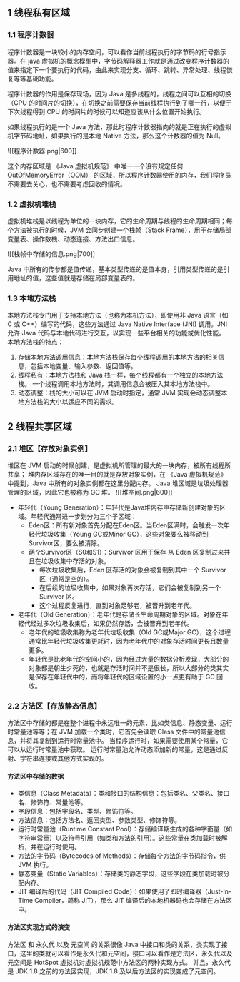 ## 1 线程私有区域
### 1.1 程序计数器

程序计数器是一块较小的内存空间，可以看作当前线程执行的字节码的行号指示器。在 java 虚拟机的概念模型中，字节码解释器工作就是通过改变程序计数器的值来指定下一个要执行的代码，由此来实现分支、循环、跳转、异常处理、线程恢复等等基础功能。

程序计数器的作用是保存现场，因为 Java 是多线程的，线程之间可以互相的切换（CPU 的时间片的切换），在切换之前需要保存当前线程执行到了哪一行，以便于下次线程得到 CPU 的时间片的时候可以知道应该从什么位置开始执行。

如果线程执行的是一个 Java 方法，那此时程序计数器指向的就是正在执行的虚拟机字节码地址，如果执行的是本地 Native 方法，那么这个计数器的值为 Null。

![[程序计数器.png|600]]

这个内存区域是 《Java 虚拟机规范》 中唯一一个没有规定任何 OutOfMemoryError（OOM） 的区域，所以程序计数器使用的内存，我们程序员不需要去关心，也不需要考虑回收的情况。
### 1.2 虚拟机堆栈

虚拟机堆栈是以线程为单位的一块内存，它的生命周期与线程的生命周期相同；每个方法被执行的时候，JVM 会同步创建一个栈帧（Stack Frame），用于存储局部变量表、操作数栈、动态连接、方法出口信息。

![[栈帧中存储的信息.png|700]]

Java 中所有的传参都是值传递，基本类型传递的是值本身，引用类型传递的是引用地址的值，这些值就是存储在局部变量表的。
### 1.3 本地方法栈

本地方法栈专门用于支持本地方法（也称为本机方法），即使用非 Java 语言（如 C 或 C++）编写的代码，这些方法通过 Java Native Interface (JNI) 调用。JNI 允许 Java 代码与本地代码进行交互，以实现一些平台相关的功能或优化性能。
本地方法栈的特点：
1. 存储本地方法调用信息：本地方法栈保存每个线程调用的本地方法的相关信息，包括本地变量、输入参数、返回值等。
2. 线程私有：本地方法栈和 Java 栈一样，每个线程都有一个独立的本地方法栈。
   一个线程调用本地方法时，其调用信息会被压入其本地方法栈中。
3. 动态调整：栈的大小可以在 JVM 启动时指定，通常 JVM 实现会动态调整本地方法栈的大小以适应不同的需求。
## 2 线程共享区域
### 2.1 堆区【存放对象实例】

堆区在 JVM 启动的时候创建，是虚拟机所管理的最大的一块内存，被所有线程所共享；
堆内存区域存在的唯一目的就是存放对象实例，在 《Java 虚拟机规范》中提到，Java 中所有的对象实例都在这里分配内存。
Java 堆区域是垃圾处理器管理的区域，因此它也被称为 GC 堆。
![[堆空间.png|600]]
- 年轻代（Young Generation）：年轻代是Java堆内存中存储新创建对象的区域。年轻代通常进一步划分为三个子区域：
	- Eden区：所有新对象首先分配在Eden区。当Eden区满时，会触发一次年轻代垃圾收集（Young GC或Minor GC），这些对象要么被移动到Survivor区，要么被清除。
	- 两个Survivor区（S0和S1）：Survivor 区用于保存 从 Eden 区复制过来并且在垃圾收集中存活的对象。
		- 每次垃圾收集后，Eden 区存活的对象会被复制到其中一个 Survivor 区（通常是空的）。
		- 在后续的垃圾收集中，如果对象再次存活，它们会被复制到另一个 Survivor 区。
		- 这个过程反复进行，直到对象足够老，被晋升到老年代。
- 老年代（Old Generation）：老年代是存储长生命周期对象的区域。对象在年轻代经过多次垃圾收集后，如果仍然存活，会被晋升到老年代。
	- 老年代的垃圾收集称为老年代垃圾收集（Old GC或Major GC），这个过程通常比年轻代垃圾收集更耗时，因为老年代中的对象存活时间更长且数量更多。
	- 年轻代是比老年代的空间小的，因为经过大量的数据分析发现，大部分的对象都是朝生夕死的，也就是存活时间并不是很长，所以大部分的类其实是保存在年轻代中的，而将年轻代的区域设置的小一点更有助于 GC 回收。
### 2.2 方法区【存放静态信息】

方法区中存储的都是在整个进程中永远唯一的元素，比如类信息、静态变量、运行时常量池等等；在 JVM 加载一个类时，它首先会读取 Class 文件中的常量池信息，并将其复制到运行时常量池中。
当程序运行时，如果需要使用某个常量，它可以从运行时常量池中获取。
运行时常量池允许动态添加新的常量，这是通过反射、字符串连接或其他方式实现的。
#### 方法区中存储的数据

- 类信息（Class Metadata）：类和接口的结构信息：包括类名、父类名、接口名、修饰符、常量池等。
- 字段信息：包括字段名、类型、修饰符等。
- 方法信息：包括方法名、返回类型、参数类型、修饰符等。
- 运行时常量池（Runtime Constant Pool）：存储编译期生成的各种字面量（如字符串常量）以及符号引用（如类和方法的引用）。这些常量在类加载时被解析，并在运行时使用。
- 方法的字节码（Bytecodes of Methods）：存储每个方法的字节码指令，供 JVM 执行。
- 静态变量（Static Variables）：存储类的静态字段，这些字段在类加载时被分配内存。
- JIT 编译后的代码（JIT Compiled Code）：如果使用了即时编译器（Just-In-Time Compiler，简称 JIT），那么 JIT 编译后的本地机器码也会存储在方法区中。
#### 方法区实现方式的演变

方法区 和 永久代 以及 元空间 的关系很像 Java 中接口和类的关系，类实现了接口，这里的类就可以看作是永久代和元空间，接口可以看作是方法区，永久代以及元空间是 HotSpot 虚拟机对虚拟机规范中方法区的两种实现方式。
并且，永久代是 JDK 1.8 之前的方法区实现，JDK 1.8 及以后方法区的实现变成了元空间。